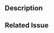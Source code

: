 <!--- Provide a general summary of your changes in the Title above -->

## Description

<!--- Describe your changes in detail -->

## Related Issue

<!--- This project accepts pull requests related to open issues -->
<!--- If suggesting a new feature or change, please discuss it in an issue first -->
<!--- If fixing a bug, there should be an issue describing it with steps to reproduce -->
<!--- Please link to the issue here: -->
